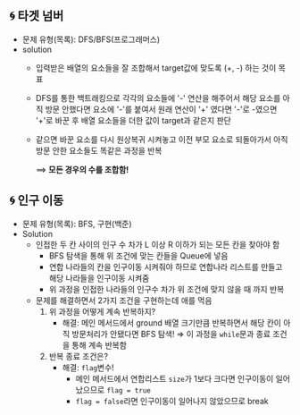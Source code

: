 ## 🌀 타겟 넘버

- 문제 유형(목록): DFS/BFS(프로그래머스)
- solution
  - 입력받은 배열의 요소들을 잘 조합해서 target값에 맞도록 (+, -) 하는 것이 목표
  - DFS를 통한 백트래킹으로 각각의 요소들에 '-' 연산을 해주어서 해당 요소를 아직 방문 안했다면 요소에 '-'를 붙여서 원래 연산이 '+' 였다면 '-'로 -였으면 '+'로 바꾼 후 배열 요소들을 더한 값이 target과 같은지 판단
  - 같으면 바꾼 요소를 다시 원상복귀 시켜놓고 이전 부모 요소로 되돌아가서 아직 방문 안한 요소들도 똑같은 과정을 반복 
  
    ⟹ __모든 경우의 수를 조합함!__

## 🌀 인구 이동

- 문제 유형(목록): BFS, 구현(백준)
- Solution
  - 인접한 두 칸 사이의 인구 수 차가 L 이상 R 이하가 되는 모든 칸을 찾아야 함
    - BFS 탐색을 통해 위 조건에 맞는 칸들을 Queue에 넣음
    - 연합 나라들의 칸을 인구이동 시켜줘야 하므로 연합나라 리스트를 만들고 해당 나라들을 인구이동 시켜줌
    - 위 과정을 인접한 나라들의 인구수 차가 위 조건에 맞지 않을 때 까지 반복
  - 문제를 해결하면서 2가지 조건을 구현하는데 애를 먹음
    1. 위 과정을 어떻게 계속 반복하지?
        - 해결: 메인 메서드에서 ground 배열 크기만큼 반복하면서 해당 칸이 아직 방문처리가 안됐다면 BFS 탐색! ⇒ 이 과정을 `while`문과 종료 조건을 통해 계속 반복함
    2. 반복 종료 조건은?
        - 해결: `flag`변수!
          - 메인 메서드에서 연합리스트 `size`가 1보다 크다면 인구이동이 일어났으므로 `flag = true`
          - `flag = false`라면 인구이동이 일어나지 않았으므로 break
